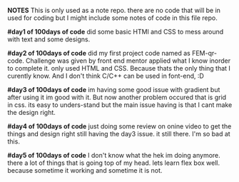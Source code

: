 **NOTES** 
This is only used as a note repo. there are no code that will be in used for coding but I might include some notes of code in this file repo. 

**#day1 of 100days of code**
did some basic HTMl and CSS to mess around with text and some designs.

**#day2 of 100days of code**
did my first project code named as FEM-qr-code. Challenge was given by front end mentor applied what I know inorder to complete it. only used HTML and CSS.
Because thats the only thing that I curently know. And I don't think C/C++ can be used in font-end, :D 

**#day3 of 100days of code**
im having some good issue with gradient but after using it im good with it. But now another problem occured that is grid in css. its easy to unders-stand but 
the main issue having is that I cant make the design right.

**#day4 of 100days of code**
just doing some review on onine video to get the things and design right still having the day3 issue. it still there. I'm so bad at this.

**#day5 of 100days of code**
I don't know what the hek im doing anymore. there a lot of things that is going top of my head. lets learn flex box well. because sometime it working and sometime it is not.
